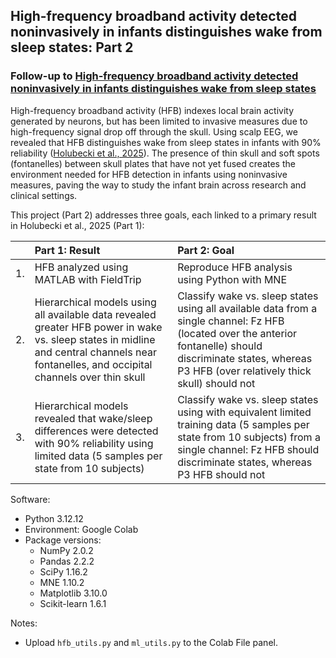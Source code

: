 ## High-frequency broadband activity detected noninvasively in infants distinguishes wake from sleep states: Part 2
### Follow-up to [High-frequency broadband activity detected noninvasively in infants distinguishes wake from sleep states](https://github.com/elizljohnson-projects/project-eeg-infant-high-freq.git)

High-frequency broadband activity (HFB) indexes local brain activity generated by neurons, but has been limited to invasive measures due to high-frequency signal drop off through the skull. Using scalp EEG, we revealed that HFB distinguishes wake from sleep states in infants with 90% reliability ([Holubecki et al., 2025](https://doi.org/10.1101/2025.08.08.668962)). The presence of thin skull and soft spots (fontanelles) between skull plates that have not yet fused creates the environment needed for HFB detection in infants using noninvasive measures, paving the way to study the infant brain across research and clinical settings.

This project (Part 2) addresses three goals, each linked to a primary result in Holubecki et al., 2025 (Part 1):  

| | Part 1: Result | Part 2: Goal |
| :--- | :--- | :--- |
|1. | HFB analyzed using MATLAB with FieldTrip | Reproduce HFB analysis using Python with MNE |
|2. | Hierarchical models using all available data revealed greater HFB power in wake vs. sleep states in midline and central channels near fontanelles, and occipital channels over thin skull | Classify wake vs. sleep states using all available data from a single channel: Fz HFB (located over the anterior fontanelle) should discriminate states, whereas P3 HFB (over relatively thick skull) should not |
|3. | Hierarchical models revealed that wake/sleep differences were detected with 90% reliability using limited data (5 samples per state from 10 subjects) | Classify wake vs. sleep states using with equivalent limited training data (5 samples per state from 10 subjects) from a single channel: Fz HFB should discriminate states, whereas P3 HFB should not |

Software:  
- Python 3.12.12
- Environment: Google Colab
- Package versions:
  - NumPy 2.0.2
  - Pandas 2.2.2
  - SciPy 1.16.2
  - MNE 1.10.2
  - Matplotlib 3.10.0
  - Scikit-learn 1.6.1

Notes:  
- Upload `hfb_utils.py` and `ml_utils.py` to the Colab File panel.

